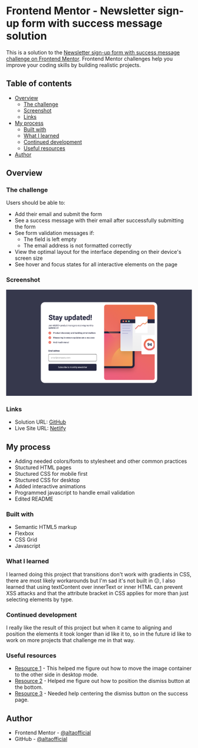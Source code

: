 # Frontend Mentor - Newsletter sign-up form with success message solution

This is a solution to the [Newsletter sign-up form with success message challenge on Frontend Mentor](https://www.frontendmentor.io/challenges/newsletter-signup-form-with-success-message-3FC1AZbNrv). Frontend Mentor challenges help you improve your coding skills by building realistic projects. 

## Table of contents

- [Overview](#overview)
  - [The challenge](#the-challenge)
  - [Screenshot](#screenshot)
  - [Links](#links)
- [My process](#my-process)
  - [Built with](#built-with)
  - [What I learned](#what-i-learned)
  - [Continued development](#continued-development)
  - [Useful resources](#useful-resources)
- [Author](#author)

## Overview

### The challenge

Users should be able to:

- Add their email and submit the form
- See a success message with their email after successfully submitting the form
- See form validation messages if:
  - The field is left empty
  - The email address is not formatted correctly
- View the optimal layout for the interface depending on their device's screen size
- See hover and focus states for all interactive elements on the page

### Screenshot

![](./assets/images/screenshot.png)

### Links

- Solution URL: [GitHub](https://github.com/AltaOfficial/frontendmentor3)
- Live Site URL: [Netlify](https://heroic-melba-920000.netlify.app)

## My process

- Adding needed colors/fonts to stylesheet and other common practices
- Stuctured HTML pages
- Stuctured CSS for mobile first
- Stuctured CSS for desktop
- Added interactive animations
- Programmed javascript to handle email validation
- Edited README

### Built with

- Semantic HTML5 markup
- Flexbox
- CSS Grid
- Javascript

### What I learned

I learned doing this project that transitions don't work with gradients in CSS, there are most likely workarounds but I'm sad it's not built in 😕, I also learned that using textContent over innerText or inner HTML can prevent XSS attacks and that the attribute bracket in CSS applies for more than just selecting elements by type.

### Continued development

I really like the result of this project but when it came to aligning and position the elements it took longer than id like it to, so in the future id like to work on more projects that challenge me in that way.

### Useful resources

- [Resource 1](https://www.w3schools.com/css/css_grid_item.asp) - This helped me figure out how to move the image container to the other side in desktop mode.
- [Resource 2](https://www.geeksforgeeks.org/how-to-position-a-div-at-the-bottom-of-its-container-using-css) - Helped me figure out how to position the dismiss button at the bottom.
- [Resource 3](https://www.w3schools.com/css/css_align.asp) - Needed help centering the dismiss button on the success page.

## Author

- Frontend Mentor - [@altaofficial](https://www.frontendmentor.io/profile/altaofffical)
- GitHub - [@altaofficial](https://www.github.com/altaofficial)
